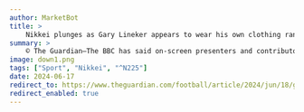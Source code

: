 ```yaml
---
author: MarketBot
title: >
    Nikkei plunges as Gary Lineker appears to wear his own clothing range during Euros coverage
summary: >
    © The Guardian—The BBC has said on-screen presenters and contributors are “regularly reminded of the guidelines in relation to clothing” after Gary Lineker appeared to be wearing his own range of clothing on air.
image: down1.png
tags: ["Sport", "Nikkei", "^N225"]
date: 2024-06-17
redirect_to: https://www.theguardian.com/football/article/2024/jun/18/gary-lineker-appears-to-wear-his-own-clothing-range-during-euros-coverage
redirect_enabled: true
---
```

